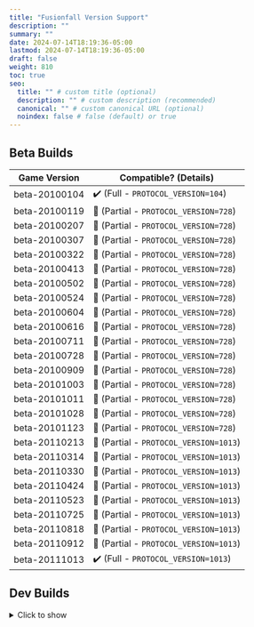 ```yaml
---
title: "Fusionfall Version Support"
description: ""
summary: ""
date: 2024-07-14T18:19:36-05:00
lastmod: 2024-07-14T18:19:36-05:00
draft: false
weight: 810
toc: true
seo:
  title: "" # custom title (optional)
  description: "" # custom description (recommended)
  canonical: "" # custom canonical URL (optional)
  noindex: false # false (default) or true
---
```


## Beta Builds

| Game Version  | Compatible? (Details) |
| ------------- | ------------- |
| beta-20100104 | :heavy_check_mark: (Full - ``PROTOCOL_VERSION=104``) |
| beta-20100119 | :large_orange_diamond: (Partial - ``PROTOCOL_VERSION=728``) |
| beta-20100207 | :large_orange_diamond: (Partial - ``PROTOCOL_VERSION=728``) |
| beta-20100307 | :large_orange_diamond: (Partial - ``PROTOCOL_VERSION=728``) |
| beta-20100322 | :large_orange_diamond: (Partial - ``PROTOCOL_VERSION=728``) |
| beta-20100413 | :large_orange_diamond: (Partial - ``PROTOCOL_VERSION=728``) |
| beta-20100502 | :large_orange_diamond: (Partial - ``PROTOCOL_VERSION=728``) |
| beta-20100524 | :large_orange_diamond: (Partial - ``PROTOCOL_VERSION=728``) |
| beta-20100604 | :large_orange_diamond: (Partial - ``PROTOCOL_VERSION=728``) |
| beta-20100616 | :large_orange_diamond: (Partial - ``PROTOCOL_VERSION=728``) |
| beta-20100711 | :large_orange_diamond: (Partial - ``PROTOCOL_VERSION=728``) |
| beta-20100728 | :large_orange_diamond: (Partial - ``PROTOCOL_VERSION=728``) |
| beta-20100909 | :large_orange_diamond: (Partial - ``PROTOCOL_VERSION=728``) |
| beta-20101003 | :large_orange_diamond: (Partial - ``PROTOCOL_VERSION=728``) |
| beta-20101011 | :large_orange_diamond: (Partial - ``PROTOCOL_VERSION=728``) |
| beta-20101028 | :large_orange_diamond: (Partial - ``PROTOCOL_VERSION=728``) |
| beta-20101123 | :large_orange_diamond: (Partial - ``PROTOCOL_VERSION=728``) |
| beta-20110213 | :large_orange_diamond: (Partial - ``PROTOCOL_VERSION=1013``) | |
| beta-20110314 | :large_orange_diamond: (Partial - ``PROTOCOL_VERSION=1013``) | |
| beta-20110330 | :large_orange_diamond: (Partial - ``PROTOCOL_VERSION=1013``) | |
| beta-20110424 | :large_orange_diamond: (Partial - ``PROTOCOL_VERSION=1013``) | |
| beta-20110523 | :large_orange_diamond: (Partial - ``PROTOCOL_VERSION=1013``) | |
| beta-20110725 | :large_orange_diamond: (Partial - ``PROTOCOL_VERSION=1013``) | |
| beta-20110818 | :large_orange_diamond: (Partial - ``PROTOCOL_VERSION=1013``) | |
| beta-20110912 | :large_orange_diamond: (Partial - ``PROTOCOL_VERSION=1013``) | |
| beta-20111013 | :heavy_check_mark: (Full - ``PROTOCOL_VERSION=1013``) |

## Dev Builds
<details>
<summary>
Click to show
</summary>

| Game Version  | Compatible? |
| ------------- | ------------- |
| dev-20100112 | :question: |
| dev-20100113 | :question: |
| dev-20100114 | :question: |
| dev-20100115 | :question: |
| dev-20100116 | :question: |
| dev-20100117 | :question: |
| dev-20100118 | :question: |
| dev-20100119 | :question: |
| dev-20100120 | :question: |
| dev-20100121 | :question: |
| dev-20100122 | :question: |
| dev-20100123 | :question: |
| dev-20100124 | :question: |
| dev-20100125 | :question: |
| dev-20100126 | :question: |
| dev-20100127 | :question: |
| dev-20100128 | :question: |
| dev-20100129 | :question: |
| dev-20100130 | :question: |
| dev-20100131 | :question: |
| dev-20100201 | :question: |
| dev-20100202 | :question: |
| dev-20100203 | :question: |
| dev-20100204 | :question: |
| dev-20100205 | :question: |
| dev-20100206 | :question: |
| dev-20100207 | :question: |
| dev-20100208 | :question: |
| dev-20100209 | :question: |
| dev-20100210 | :question: |
| dev-20100211 | :question: |
| dev-20100212 | :question: |
| dev-20100213 | :question: |
| dev-20100214 | :question: |
| dev-20100215 | :question: |
| dev-20100216 | :question: |
| dev-20100217 | :question: |
| dev-20100218 | :question: |
| dev-20100219 | :question: |
| dev-20100220 | :question: |
| dev-20100221 | :question: |
| dev-20100222 | :question: |
| dev-20100223 | :question: |
| dev-20100224 | :question: |
| dev-20100225 | :question: |
| dev-20100226 | :question: |
| dev-20100227 | :question: |
| dev-20100228 | :question: |
| dev-20100301 | :question: |
| dev-20100302 | :question: |
| dev-20100303 | :question: |
| dev-20100304 | :question: |
| dev-20100305 | :question: |
| dev-20100306 | :question: |
| dev-20100307 | :question: |
| dev-20100308 | :question: |
| dev-20100309 | :question: |
| dev-20100310 | :question: |
| dev-20100311 | :question: |
| dev-20100312 | :question: |
| dev-20100315 | :question: |
| dev-20100316 | :question: |
| dev-20100317 | :question: |
| dev-20100318 | :question: |
| dev-20100319 | :question: |
| dev-20100320 | :question: |
| dev-20100321 | :question: |
| dev-20100322 | :question: |
| dev-20100323 | :question: |
| dev-20100324 | :question: |
| dev-20100325 | :question: |
| dev-20100326 | :question: |
| dev-20100327 | :question: |
| dev-20100328 | :question: |
| dev-20100329 | :question: |
| dev-20100330 | :question: |
| dev-20100331 | :question: |
| dev-20100401 | :question: |
| dev-20100402 | :question: |
| dev-20100403 | :question: |
| dev-20100404 | :question: |
| dev-20100405 | :question: |
| dev-20100406 | :question: |
| dev-20100408 | :question: |
| dev-20100409 | :question: |
| dev-20100410 | :question: |
| dev-20100411 | :question: |
| dev-20100412 | :question: |
| dev-20100414 | :question: |
| dev-20100415 | :question: |
| dev-20100416 | :question: |
| dev-20100417 | :question: |
| dev-20100418 | :question: |
| dev-20100419 | :question: |
| dev-20100420 | :question: |
| dev-20100421 | :question: |
| dev-20100422 | :question: |
| dev-20100423 | :question: |
| dev-20100424 | :question: |
| dev-20100425 | :question: |
| dev-20100426 | :question: |
| dev-20100427 | :question: |
| dev-20100428 | :question: |
| dev-20100429 | :question: |
| dev-20100430 | :question: |
| dev-20100501 | :question: |
| dev-20100502 | :question: |
| dev-20100503 | :question: |
| dev-20100504 | :question: |
| dev-20100505 | :question: |
| dev-20100506 | :question: |
| dev-20100507 | :question: |
| dev-20100511 | :question: |
| dev-20100512 | :question: |
| dev-20100513 | :question: |
| dev-20100514 | :question: |
| dev-20100515 | :question: |
| dev-20100516 | :question: |
| dev-20100517 | :question: |
| dev-20100519 | :question: |
| dev-20100520 | :question: |
| dev-20100521 | :question: |
| dev-20100522 | :question: |
| dev-20100523 | :question: |
| dev-20100524 | :question: |
| dev-20100525 | :question: |
| dev-20100526 | :question: |
| dev-20100527 | :question: |
| dev-20100528 | :question: |
| dev-20100529 | :question: |
| dev-20100530 | :question: |
| dev-20100531 | :question: |
| dev-20100601 | :question: |
| dev-20100602 | :question: |
| dev-20100603 | :question: |
| dev-20100604 | :question: |
| dev-20100605 | :question: |
| dev-20100606 | :question: |
| dev-20100607 | :question: |
| dev-20100608 | :question: |
| dev-20100609 | :question: |
| dev-20100610 | :question: |
| dev-20100611 | :question: |
| dev-20100612 | :question: |
| dev-20100613 | :question: |
| dev-20100614 | :question: |
| dev-20100615 | :question: |
| dev-20100616 | :question: |
| dev-20100617 | :question: |
| dev-20100618 | :question: |
| dev-20100619 | :question: |
| dev-20100620 | :question: |
| dev-20100621 | :question: |
| dev-20100622 | :question: |
| dev-20100623 | :question: |
| dev-20100624 | :question: |
| dev-20100625 | :question: |
| dev-20100629 | :question: |
| dev-20100630 | :question: |
| dev-20100701 | :question: |
| dev-20100702 | :question: |
| dev-20100703 | :question: |
| dev-20100704 | :question: |
| dev-20100705 | :question: |
| dev-20100706 | :question: |
| dev-20100708 | :question: |
| dev-20100709 | :question: |
| dev-20100710 | :question: |
| dev-20100711 | :question: |
| dev-20100712 | :question: |
| dev-20100713 | :question: |
| dev-20100714 | :question: |
| dev-20100715 | :question: |
| dev-20100716 | :question: |
| dev-20100717 | :question: |
| dev-20100718 | :question: |
| dev-20100719 | :question: |
| dev-20100720 | :question: |
| dev-20100721 | :question: |
| dev-20100722 | :question: |
| dev-20100723 | :question: |
| dev-20100724 | :question: |
| dev-20100725 | :question: |
| dev-20100726 | :question: |
| dev-20100728 | :question: |
| dev-20100729 | :question: |
| dev-20100730 | :question: |
| dev-20100731 | :question: |
| dev-20100801 | :question: |
| dev-20100802 | :question: |
| dev-20100803 | :question: |
| dev-20100804 | :question: |
| dev-20100805 | :question: |
| dev-20100806 | :question: |
| dev-20100807 | :question: |
| dev-20100808 | :question: |
| dev-20100809 | :question: |
| dev-20100810 | :question: |
| dev-20100811 | :question: |
| dev-20100812 | :question: |
| dev-20100813 | :question: |
| dev-20100814 | :question: |
| dev-20100815 | :question: |
| dev-20100816 | :question: |
| dev-20100817 | :question: |
| dev-20100818 | :question: |
| dev-20100819 | :question: |
| dev-20100820 | :question: |
| dev-20100821 | :question: |
| dev-20100822 | :question: |
| dev-20100823 | :question: |
| dev-20100824 | :question: |
| dev-20100825 | :question: |
| dev-20100826 | :question: |
| dev-20100827 | :question: |
| dev-20100828 | :question: |
| dev-20100830 | :question: |
| dev-20100831 | :question: |
| dev-20100901 | :question: |
| dev-20100902 | :question: |
| dev-20100903 | :question: |
| dev-20100904 | :question: |
| dev-20100905 | :question: |
| dev-20100906 | :question: |
| dev-20100908 | :question: |
| dev-20100909 | :question: |
| dev-20100910 | :question: |
| dev-20100911 | :question: |
| dev-20100912 | :question: |
| dev-20100913 | :question: |
| dev-20100914 | :question: |
| dev-20100915 | :question: |
| dev-20100916 | :question: |
| dev-20100917 | :question: |
| dev-20100918 | :question: |
| dev-20100919 | :question: |
| dev-20100920 | :question: |
| dev-20100921 | :question: |
| dev-20100922 | :question: |
| dev-20100923 | :question: |
| dev-20100924 | :question: |
| dev-20100925 | :question: |
| dev-20100926 | :question: |
| dev-20100927 | :question: |
| dev-20100928 | :question: |
| dev-20100929 | :question: |
| dev-20100930 | :question: |
| dev-20101001 | :question: |
| dev-20101002 | :question: |
| dev-20101003 | :question: |
| dev-20101004 | :question: |
| dev-20101005 | :question: |
| dev-20101006 | :question: |
| dev-20101007 | :question: |
| dev-20101008 | :question: |
| dev-20101009 | :question: |
| dev-20101010 | :question: |
| dev-20101011 | :question: |
| dev-20101012 | :question: |
| dev-20101013 | :question: |
| dev-20101014 | :question: |
| dev-20101015 | :question: |
| dev-20101016 | :question: |
| dev-20101017 | :question: |
| dev-20101018 | :question: |
| dev-20101019 | :question: |
| dev-20101020 | :question: |
| dev-20101021 | :question: |
| dev-20101022 | :question: |
| dev-20101023 | :question: |
| dev-20101024 | :question: |
| dev-20101025 | :question: |
| dev-20101026 | :question: |
| dev-20101027 | :question: |
| dev-20101028 | :question: |
| dev-20101029 | :question: |
| dev-20101030 | :question: |
| dev-20101031 | :question: |
| dev-20101101 | :question: |
| dev-20101102 | :question: |
| dev-20101103 | :question: |
| dev-20101104 | :question: |
| dev-20101105 | :question: |
| dev-20101106 | :question: |
| dev-20101107 | :question: |
| dev-20101108 | :question: |
| dev-20101109 | :question: |
| dev-20101110 | :question: |
| dev-20101111 | :question: |
| dev-20101112 | :question: |
| dev-20101113 | :question: |
| dev-20101114 | :question: |
| dev-20101115 | :question: |
| dev-20101116 | :question: |
| dev-20101117 | :question: |
| dev-20101118 | :question: |
| dev-20101119 | :question: |
| dev-20101120 | :question: |
| dev-20101121 | :question: |
| dev-20101122 | :question: |
| dev-20101123 | :question: |
| dev-20101124 | :question: |
| dev-20101125 | :question: |
| dev-20101126 | :question: |
| dev-20101127 | :question: |
| dev-20101128 | :question: |
| dev-20101129 | :question: |
| dev-20101130 | :question: |
| dev-20101201 | :question: |
| dev-20101202 | :question: |
| dev-20101203 | :question: |
| dev-20101204 | :question: |
| dev-20101205 | :question: |
| dev-20101206 | :question: |
| dev-20101207 | :question: |
| dev-20101208 | :question: |
| dev-20101209 | :question: |
| dev-20101210 | :question: |
| dev-20101211 | :question: |
| dev-20101212 | :question: |
| dev-20101213 | :question: |
| dev-20101214 | :question: |
| dev-20101215 | :question: |
| dev-20101216 | :question: |
| dev-20101217 | :question: |
| dev-20101218 | :question: |
| dev-20101219 | :question: |
| dev-20101220 | :question: |
| dev-20101221 | :question: |
| dev-20101222 | :question: |
| dev-20101223 | :question: |
| dev-20101224 | :question: |
| dev-20101225 | :question: |
| dev-20101226 | :question: |
| dev-20101227 | :question: |
| dev-20101228 | :question: |
| dev-20101229 | :question: |
| dev-20101230 | :question: |
| dev-20101231 | :question: |
| dev-20110101 | :question: |
| dev-20110102 | :question: |
| dev-20110103 | :question: |
| dev-20110104 | :question: |
| dev-20110105 | :question: |
| dev-20110106 | :question: |
| dev-20110107 | :question: |
| dev-20110108 | :question: |
| dev-20110109 | :question: |
| dev-20110110 | :question: |
| dev-20110111 | :question: |
| dev-20110112 | :question: |
| dev-20110113 | :question: |
| dev-20110114 | :question: |
| dev-20110115 | :question: |
| dev-20110116 | :question: |
| dev-20110117 | :question: |
| dev-20110118 | :question: |
| dev-20110119 | :question: |
| dev-20110120 | :question: |
| dev-20110121 | :question: |
| dev-20110122 | :question: |
| dev-20110123 | :question: |
| dev-20110124 | :question: |
| dev-20110125 | :question: |
| dev-20110126 | :question: |
| dev-20110127 | :question: |
| dev-20110128 | :question: |
| dev-20110129 | :question: |
| dev-20110130 | :question: |
| dev-20110131 | :question: |
| dev-20110201 | :question: |
| dev-20110202 | :question: |
| dev-20110203 | :question: |
| dev-20110204 | :question: |
| dev-20110205 | :question: |
| dev-20110206 | :question: |
| dev-20110207 | :question: |
| dev-20110208 | :question: |
| dev-20110209 | :question: |
| dev-20110210 | :question: |
| dev-20110211 | :question: |
| dev-20110212 | :question: |
| dev-20110213 | :question: |
| dev-20110214 | :question: |
| dev-20110215 | :question: |
| dev-20110216 | :question: |
| dev-20110222 | :question: |
| dev-20110223 | :question: |
| dev-20110224 | :question: |
| dev-20110225 | :question: |
| dev-20110226 | :question: |
| dev-20110227 | :question: |
| dev-20110228 | :question: |
| dev-20110301 | :question: |
| dev-20110302 | :question: |
| dev-20110303 | :question: |
| dev-20110304 | :question: |
| dev-20110305 | :question: |
| dev-20110306 | :question: |
| dev-20110307 | :question: |
| dev-20110308 | :question: |
| dev-20110309 | :question: |
| dev-20110310 | :question: |
| dev-20110311 | :question: |
| dev-20110312 | :question: |
| dev-20110313 | :question: |
| dev-20110314 | :question: |
| dev-20110315 | :question: |
| dev-20110316 | :question: |
| dev-20110317 | :question: |
| dev-20110318 | :question: |
| dev-20110319 | :question: |
| dev-20110320 | :question: |
| dev-20110321 | :question: |
| dev-20110322 | :question: |
| dev-20110323 | :question: |
| dev-20110324 | :question: |
| dev-20110325 | :question: |
| dev-20110326 | :question: |
| dev-20110327 | :question: |
| dev-20110328 | :question: |
| dev-20110329 | :question: |
| dev-20110330 | :question: |
| dev-20110331 | :question: |
| dev-20110401 | :question: |
| dev-20110402 | :question: |
| dev-20110403 | :question: |
| dev-20110404 | :question: |
| dev-20110405 | :question: |
| dev-20110406 | :question: |
| dev-20110407 | :question: |
| dev-20110408 | :question: |
| dev-20110409 | :question: |
| dev-20110410 | :question: |
| dev-20110411 | :question: |
| dev-20110412 | :question: |
| dev-20110413 | :question: |
| dev-20110414 | :question: |
| dev-20110415 | :question: |
| dev-20110416 | :question: |
| dev-20110417 | :question: |
| dev-20110418 | :question: |
| dev-20110419 | :question: |
| dev-20110420 | :question: |
| dev-20110421 | :question: |
| dev-20110422 | :question: |
| dev-20110423 | :question: |
| dev-20110424 | :question: |
| dev-20110425 | :question: |
| dev-20110426 | :question: |
| dev-20110427 | :question: |
| dev-20110428 | :question: |
| dev-20110429 | :question: |
| dev-20110430 | :question: |
| dev-20110501 | :question: |
| dev-20110502 | :question: |
| dev-20110503 | :question: |
| dev-20110504 | :question: |
| dev-20110505 | :question: |
| dev-20110506 | :question: |
| dev-20110507 | :question: |
| dev-20110508 | :question: |
| dev-20110509 | :question: |
| dev-20110510 | :question: |
| dev-20110511 | :question: |
| dev-20110512 | :question: |
| dev-20110513 | :question: |
| dev-20110514 | :question: |
| dev-20110515 | :question: |
| dev-20110516 | :question: |
| dev-20110517 | :question: |
| dev-20110518 | :question: |
| dev-20110519 | :question: |
| dev-20110520 | :question: |
| dev-20110521 | :question: |
| dev-20110522 | :question: |
| dev-20110523 | :question: |
| dev-20110524 | :question: |
| dev-20110525 | :question: |
| dev-20110526 | :question: |
| dev-20110527 | :question: |
| dev-20110528 | :question: |
| dev-20110529 | :question: |
| dev-20110530 | :question: |
| dev-20110531 | :question: |
| dev-20110601 | :question: |
| dev-20110602 | :question: |
| dev-20110603 | :question: |
| dev-20110604 | :question: |
| dev-20110605 | :question: |
| dev-20110606 | :question: |
| dev-20110607 | :question: |
| dev-20110609 | :question: |
| dev-20110610 | :question: |
| dev-20110611 | :question: |
| dev-20110612 | :question: |
| dev-20110613 | :question: |
| dev-20110614 | :question: |
| dev-20110615 | :question: |
| dev-20110616 | :question: |
| dev-20110617 | :question: |
| dev-20110618 | :question: |
| dev-20110619 | :question: |
| dev-20110620 | :question: |
| dev-20110621 | :question: |
| dev-20110622 | :question: |
| dev-20110623 | :question: |
| dev-20110624 | :question: |
| dev-20110625 | :question: |
| dev-20110626 | :question: |
| dev-20110627 | :question: |
| dev-20110628 | :question: |
| dev-20110629 | :question: |
| dev-20110701 | :question: |
| dev-20110702 | :question: |
| dev-20110703 | :question: |
| dev-20110704 | :question: |
| dev-20110705 | :question: |
| dev-20110706 | :question: |
| dev-20110707 | :question: |
| dev-20110708 | :question: |
| dev-20110709 | :question: |
| dev-20110710 | :question: |
| dev-20110711 | :question: |
| dev-20110712 | :question: |
| dev-20110713 | :question: |
| dev-20110714 | :question: |
| dev-20110715 | :question: |
| dev-20110716 | :question: |
| dev-20110717 | :question: |
| dev-20110718 | :question: |
| dev-20110719 | :question: |
| dev-20110720 | :question: |
| dev-20110721 | :question: |
| dev-20110722 | :question: |
| dev-20110723 | :question: |
| dev-20110724 | :question: |
| dev-20110725 | :question: |
| dev-20110726 | :question: |
| dev-20110727 | :question: |
| dev-20110728 | :question: |
| dev-20110729 | :question: |
| dev-20110730 | :question: |
| dev-20110731 | :question: |
| dev-20110801 | :question: |
| dev-20110802 | :question: |
| dev-20110803 | :question: |
| dev-20110804 | :question: |
| dev-20110805 | :question: |
| dev-20110806 | :question: |
| dev-20110807 | :question: |
| dev-20110808 | :question: |
| dev-20110809 | :question: |
| dev-20110810 | :question: |
| dev-20110811 | :question: |
| dev-20110812 | :question: |
| dev-20110813 | :question: |
| dev-20110814 | :question: |
| dev-20110815 | :question: |
| dev-20110816 | :question: |
| dev-20110817 | :question: |
| dev-20110818 | :question: |
| dev-20110819 | :question: |
| dev-20110820 | :question: |
| dev-20110821 | :question: |
| dev-20110822 | :question: |
| dev-20110823 | :question: |
| dev-20110824 | :question: |
| dev-20110825 | :question: |
| dev-20110826 | :question: |
| dev-20110827 | :question: |
| dev-20110828 | :question: |
| dev-20110829 | :question: |
| dev-20110830 | :question: |
| dev-20110831 | :question: |
| dev-20110901 | :question: |
| dev-20110902 | :question: |
| dev-20110903 | :question: |
| dev-20110904 | :question: |
| dev-20110905 | :question: |
| dev-20110906 | :question: |
| dev-20110907 | :question: |
| dev-20110908 | :question: |
| dev-20110909 | :question: |
| dev-20110910 | :question: |
| dev-20110911 | :question: |
| dev-20110912 | :question: |
| dev-20110913 | :question: |
| dev-20110914 | :question: |
| dev-20110915 | :question: |
| dev-20110916 | :question: |
| dev-20110917 | :question: |
| dev-20110918 | :question: |
| dev-20110919 | :question: |
| dev-20110920 | :question: |
| dev-20110922 | :question: |
| dev-20110923 | :question: |
| dev-20110924 | :question: |
| dev-20110925 | :question: |
| dev-20110926 | :question: |
| dev-20110927 | :question: |
| dev-20110928 | :question: |
| dev-20110929 | :question: |
| dev-20110930 | :question: |
| dev-20111001 | :question: |
| dev-20111002 | :question: |
| dev-20111003 | :question: |
| dev-20111005 | :question: |
| dev-20111006 | :question: |
| dev-20111007 | :question: |
| dev-20111008 | :question: |
| dev-20111009 | :question: |
| dev-20111010 | :question: |
| dev-20111011 | :question: |
| dev-20111012 | :question: |
| dev-20111013 | :question: |
| dev-20111014 | :question: |
| dev-20111015 | :question: |
| dev-20111016 | :question: |

</details>
